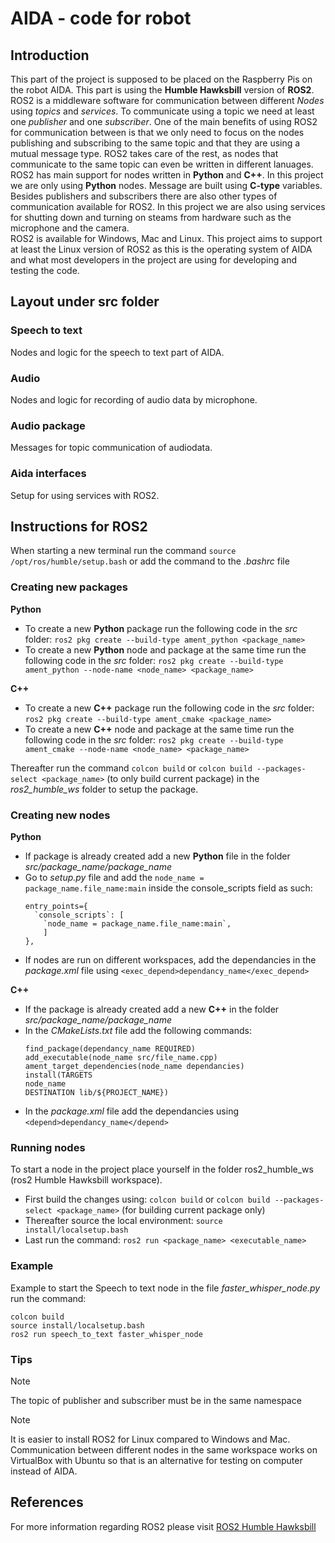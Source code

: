 # AIDA - code for robot
## Introduction
This part of the project is supposed to be placed on the Raspberry Pis on the robot AIDA. This part is using the **Humble Hawksbill** version of **ROS2**. ROS2 is a middleware software for communication between different *Nodes* using *topics* and *services*. To communicate using a topic we need at least one *publisher* and one *subscriber*. One of the main benefits of using ROS2 for communication between is that we only need to focus on the nodes publishing and subscribing to the same topic and that they are using a mutual message type. ROS2 takes care of the rest, as nodes that communicate to the same topic can even be written in different lanuages. ROS2 has main support for nodes written in **Python** and **C++**. In this project we are only using **Python** nodes. Message are built using **C-type** variables. Besides publishers and subscribers there are also other types of communication available for ROS2. In this project we are also using services for shutting down and turning on steams from hardware such as the microphone and the camera.  
ROS2 is available for Windows, Mac and Linux. This project aims to support at least the Linux version of ROS2 as this is the operating system of AIDA and what most developers in the project are using for developing and testing the code. 

## Layout under src folder
### Speech to text  
Nodes and logic for the speech to text part of AIDA.  
### Audio  
Nodes and logic for recording of audio data by microphone.   
### Audio package  
Messages for topic communication of audiodata.  
### Aida interfaces  
Setup for using services with ROS2.  

## Instructions for ROS2
When starting a new terminal run the command `source /opt/ros/humble/setup.bash` or add the command to the *.bashrc* file  
### Creating new packages
**Python**
- To create a new **Python** package run the following code in the *src* folder:
  `ros2 pkg create --build-type ament_python <package_name>`
- To create a new **Python** node and package at the same time run the following code in the *src* folder:
  `ros2 pkg create --build-type ament_python --node-name <node_name> <package_name>`

**C++**
- To create a new **C++** package run the following code in the *src* folder: 
  `ros2 pkg create --build-type ament_cmake <package_name>`
- To create a new **C++** node and package at the same time run the following code in the *src* folder:
  `ros2 pkg create --build-type ament_cmake --node-name <node_name> <package_name>`  

Thereafter run the command `colcon build` or `colcon build --packages-select <package_name>` (to only build current package) in the *ros2_humble_ws* folder to setup the package.  

### Creating new nodes
**Python**  
- If package is already created add a new **Python** file in the folder *src/package_name/package_name*
- Go to *setup.py* file and add the `node_name = package_name.file_name:main` inside the console_scripts field as such:
  ```
  entry_points={
    `console_scripts`: [
      `node_name = package_name.file_name:main`,
      ]
  },
  ```
- If nodes are run on different workspaces, add the dependancies in the *package.xml* file using `<exec_depend>dependancy_name</exec_depend>`  

**C++**  
- If the package is already created add a new **C++** in the folder *src/package_name/package_name*
- In the *CMakeLists.txt* file add the following commands:
  ```
  find_package(dependancy_name REQUIRED)
  add_executable(node_name src/file_name.cpp)
  ament_target_dependencies(node_name dependancies)
  install(TARGETS
  node_name
  DESTINATION lib/${PROJECT_NAME})
  ```
- In the *package.xml* file add the dependancies using `<depend>dependancy_name</depend>`  

### Running nodes
To start a node in the project place yourself in the folder ros2_humble_ws (ros2 Humble Hawksbill workspace).  
- First build the changes using: `colcon build` or `colcon build --packages-select <package_name>` (for building current package only)  
- Thereafter source the local environment: `source install/localsetup.bash`  
- Last run the command: `ros2 run <package_name> <executable_name>`  

### Example
Example to start the Speech to text node in the file *faster_whisper_node.py* run the command:
```
colcon build
source install/localsetup.bash  
ros2 run speech_to_text faster_whisper_node
```
### Tips
>[!NOTE]
>The topic of publisher and subscriber must be in the same namespace

>[!NOTE]
>It is easier to install ROS2 for Linux compared to Windows and Mac. Communication between different nodes in the same workspace works on VirtualBox with Ubuntu so that is an alternative for testing on computer instead of AIDA. 

## References
For more information regarding ROS2 please visit [ROS2 Humble Hawksbill](https://docs.ros.org/en/humble/index.html)
